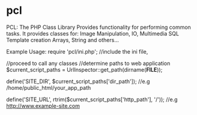 # pcl
PCL: The PHP Class Library
Provides functionality for performing common tasks.
It provides classes for:
Image Manipulation,
IO,
Multimedia
SQL
Template creation
Arrays,
String
and others...

Example Usage: 
require 'pcl/ini.php'; //include the ini file, 

//proceed to call any classes
//determine paths to web application
$current_script_paths = UrlInspector::get_path(dirname(__FILE__));

define('SITE_DIR', $current_script_paths['dir_path']); //e.g /home/public_html/your_app_path

define('SITE_URL', rtrim($current_script_paths['http_path'], '/')); //e.g http://www.example-site.com
